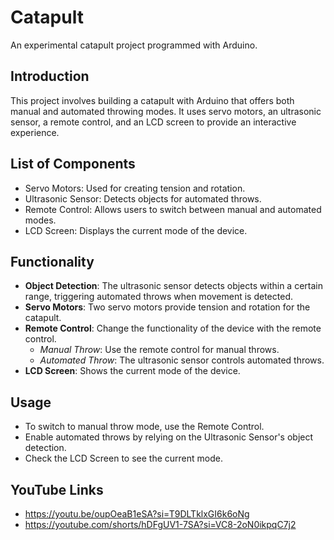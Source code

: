 # Catapult
An experimental catapult project programmed with Arduino.

## Introduction
This project involves building a catapult with Arduino that offers both manual and automated throwing modes. It uses servo motors, an ultrasonic sensor, a remote control, and an LCD screen to provide an interactive experience.

## List of Components
- Servo Motors: Used for creating tension and rotation.
- Ultrasonic Sensor: Detects objects for automated throws.
- Remote Control: Allows users to switch between manual and automated modes.
- LCD Screen: Displays the current mode of the device.

## Functionality
- **Object Detection**: The ultrasonic sensor detects objects within a certain range, triggering automated throws when movement is detected.
- **Servo Motors**: Two servo motors provide tension and rotation for the catapult.
- **Remote Control**: Change the functionality of the device with the remote control.
  - *Manual Throw*: Use the remote control for manual throws.
  - *Automated Throw*: The ultrasonic sensor controls automated throws.
- **LCD Screen**: Shows the current mode of the device.

## Usage
- To switch to manual throw mode, use the Remote Control.
- Enable automated throws by relying on the Ultrasonic Sensor's object detection.
- Check the LCD Screen to see the current mode.

## YouTube Links
- https://youtu.be/oupOeaB1eSA?si=T9DLTklxGI6k6oNg
- https://youtube.com/shorts/hDFgUV1-7SA?si=VC8-2oN0ikpqC7j2
